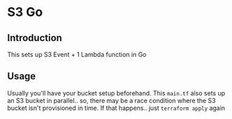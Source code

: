 # S3 Go

## Introduction

This sets up S3 Event + 1 Lambda function in Go

## Usage

Usually you'll have your bucket setup beforehand. This `main.tf` also sets up an S3 bucket in parallel.. so, there may be a race condition where the S3 bucket isn't provisioned in time. If that happens.. just `terraform apply` again
